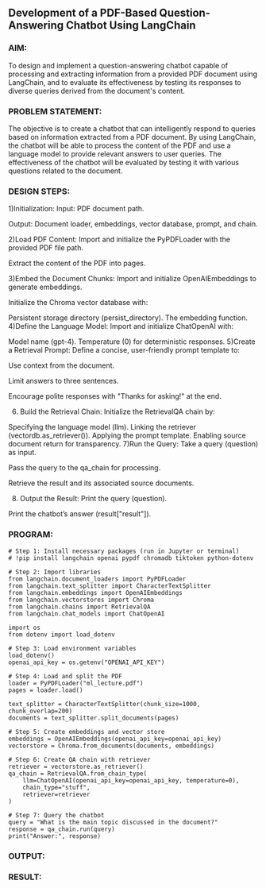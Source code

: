 ## Development of a PDF-Based Question-Answering Chatbot Using LangChain

### AIM:
To design and implement a question-answering chatbot capable of processing and extracting information from a provided PDF document using LangChain, and to evaluate its effectiveness by testing its responses to diverse queries derived from the document's content.

### PROBLEM STATEMENT:
The objective is to create a chatbot that can intelligently respond to queries based on information extracted from a PDF document. By using LangChain, the chatbot will be able to process the content of the PDF and use a language model to provide relevant answers to user queries. The effectiveness of the chatbot will be evaluated by testing it with various questions related to the document.

### DESIGN STEPS:
1)Initialization:
Input: PDF document path.

Output: Document loader, embeddings, vector database, prompt, and chain.

2)Load PDF Content:
Import and initialize the PyPDFLoader with the provided PDF file path.

Extract the content of the PDF into pages.

3)Embed the Document Chunks:
Import and initialize OpenAIEmbeddings to generate embeddings.

Initialize the Chroma vector database with:

Persistent storage directory (persist_directory).
The embedding function.
4)Define the Language Model:
Import and initialize ChatOpenAI with:

Model name (gpt-4).
Temperature (0) for deterministic responses.
5)Create a Retrieval Prompt:
Define a concise, user-friendly prompt template to:

Use context from the document.

Limit answers to three sentences.

Encourage polite responses with "Thanks for asking!" at the end.

6) Build the Retrieval Chain:
Initialize the RetrievalQA chain by:

Specifying the language model (llm).
Linking the retriever (vectordb.as_retriever()).
Applying the prompt template.
Enabling source document return for transparency.
7)Run the Query:
Take a query (question) as input.

Pass the query to the qa_chain for processing.

Retrieve the result and its associated source documents.

8) Output the Result:
Print the query (question).

Print the chatbot’s answer (result["result"]).

### PROGRAM:
```
# Step 1: Install necessary packages (run in Jupyter or terminal)
# !pip install langchain openai pypdf chromadb tiktoken python-dotenv

# Step 2: Import libraries
from langchain.document_loaders import PyPDFLoader
from langchain.text_splitter import CharacterTextSplitter
from langchain.embeddings import OpenAIEmbeddings
from langchain.vectorstores import Chroma
from langchain.chains import RetrievalQA
from langchain.chat_models import ChatOpenAI

import os
from dotenv import load_dotenv

# Step 3: Load environment variables
load_dotenv()
openai_api_key = os.getenv("OPENAI_API_KEY")

# Step 4: Load and split the PDF
loader = PyPDFLoader("ml_lecture.pdf")
pages = loader.load()

text_splitter = CharacterTextSplitter(chunk_size=1000, chunk_overlap=200)
documents = text_splitter.split_documents(pages)

# Step 5: Create embeddings and vector store
embeddings = OpenAIEmbeddings(openai_api_key=openai_api_key)
vectorstore = Chroma.from_documents(documents, embeddings)

# Step 6: Create QA chain with retriever
retriever = vectorstore.as_retriever()
qa_chain = RetrievalQA.from_chain_type(
    llm=ChatOpenAI(openai_api_key=openai_api_key, temperature=0),
    chain_type="stuff",
    retriever=retriever
)

# Step 7: Query the chatbot
query = "What is the main topic discussed in the document?"
response = qa_chain.run(query)
print("Answer:", response)
```

### OUTPUT:

### RESULT:
